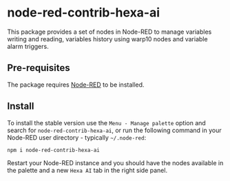 # node-red-contrib-hexa-ai

This package provides a set of nodes in Node-RED to manage variables writing and reading, variables history using warp10 nodes and variable alarm triggers.

## Pre-requisites

The package requires [Node-RED](https://nodered.org) to be installed.

## Install

To install the stable version use the `Menu - Manage palette` option and search for `node-red-contrib-hexa-ai`, or run the following command in your Node-RED user directory - typically `~/.node-red`:

    npm i node-red-contrib-hexa-ai

Restart your Node-RED instance and you should have the nodes available in the palette and a new `Hexa AI` tab in the
right side panel.